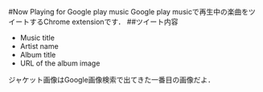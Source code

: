#Now Playing for Google play music
Google play musicで再生中の楽曲をツイートするChrome extensionです．
##ツイート内容
- Music title
- Artist name
- Album title
- URL of the album image

ジャケット画像はGoogle画像検索で出てきた一番目の画像だよ．
